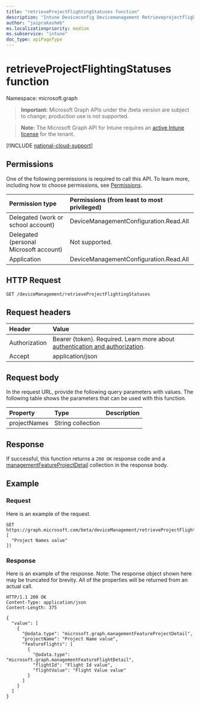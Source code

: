 ```yaml
---
title: "retrieveProjectFlightingStatuses function"
description: "Intune Deviceconfig Devicemanagement Retrieveprojectflightingstatuses Api ."
author: "jaiprakashmb"
ms.localizationpriority: medium
ms.subservice: "intune"
doc_type: apiPageType
---
```


# retrieveProjectFlightingStatuses function

Namespace: microsoft.graph

> **Important:** Microsoft Graph APIs under the /beta version are subject to change; production use is not supported.

> **Note:** The Microsoft Graph API for Intune requires an [active Intune license](https://go.microsoft.com/fwlink/?linkid=839381) for the tenant.



[!INCLUDE [national-cloud-support](../../includes/all-clouds.md)]

## Permissions
One of the following permissions is required to call this API. To learn more, including how to choose permissions, see [Permissions](/graph/permissions-reference).

|Permission type|Permissions (from least to most privileged)|
|:---|:---|
|Delegated (work or school account)|DeviceManagementConfiguration.Read.All|
|Delegated (personal Microsoft account)|Not supported.|
|Application|DeviceManagementConfiguration.Read.All|

## HTTP Request
<!-- {
  "blockType": "ignored"
}
-->
``` http
GET /deviceManagement/retrieveProjectFlightingStatuses
```

## Request headers
|Header|Value|
|:---|:---|
|Authorization|Bearer {token}. Required. Learn more about [authentication and authorization](/graph/auth/auth-concepts).|
|Accept|application/json|

## Request body
In the request URL, provide the following query parameters with values.
The following table shows the parameters that can be used with this function.

|Property|Type|Description|
|:---|:---|:---|
|projectNames|String collection||



## Response
If successful, this function returns a `200 OK` response code and a [managementFeatureProjectDetail](../resources/intune-deviceconfig-managementfeatureprojectdetail.md) collection in the response body.

## Example

### Request
Here is an example of the request.
``` http
GET https://graph.microsoft.com/beta/deviceManagement/retrieveProjectFlightingStatuses(projectNames=[
  "Project Names value"
])
```

### Response
Here is an example of the response. Note: The response object shown here may be truncated for brevity. All of the properties will be returned from an actual call.
``` http
HTTP/1.1 200 OK
Content-Type: application/json
Content-Length: 375

{
  "value": [
    {
      "@odata.type": "microsoft.graph.managementFeatureProjectDetail",
      "projectName": "Project Name value",
      "featureFlights": [
        {
          "@odata.type": "microsoft.graph.managementFeatureFlightDetail",
          "flightId": "Flight Id value",
          "flightValue": "Flight Value value"
        }
      ]
    }
  ]
}
```
